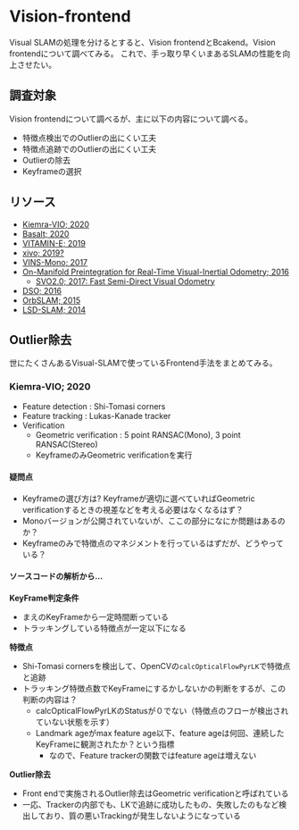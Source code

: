 # Vision-frontend

Visual SLAMの処理を分けるとすると、Vision frontendとBcakend。Vision frontendについて調べてみる。
これで、手っ取り早くいまあるSLAMの性能を向上させたい。

## 調査対象
Vision frontendについて調べるが、主に以下の内容について調べる。

- 特徴点検出でのOutlierの出にくい工夫
- 特徴点追跡でのOutlierの出にくい工夫
- Outlierの除去
- Keyframeの選択


## リソース
- [Kiemra-VIO; 2020](https://github.com/MIT-SPARK/Kimera-VIO)
- [Basalt; 2020](https://vision.in.tum.de/research/vslam/basalt)
- [VITAMIN-E; 2019](https://staff.aist.go.jp/shuji.oishi/assets/projects/VITAMIN-E/index.html)
- [xivo; 2019?](https://github.com/ucla-vision/xivo)
- [VINS-Mono; 2017](https://github.com/HKUST-Aerial-Robotics/VINS-Mono)
- [On-Manifold Preintegration for Real-Time Visual-Inertial Odometry; 2016](http://rpg.ifi.uzh.ch/docs/TRO16_forster.pdf)
  - [SVO2.0; 2017: Fast Semi-Direct Visual Odometry](http://rpg.ifi.uzh.ch/svo2.html)
- [DSO; 2016](https://vision.in.tum.de/research/vslam/dso)
- [OrbSLAM; 2015](https://github.com/raulmur/ORB_SLAM2)
- [LSD-SLAM; 2014](https://vision.in.tum.de/research/vslam/lsdslam)


## Outlier除去
世にたくさんあるVisual-SLAMで使っているFrontend手法をまとめてみる。


### Kiemra-VIO; 2020
- Feature detection : Shi-Tomasi corners
- Feature tracking : Lukas-Kanade tracker
- Verification
  - Geometric verification : 5 point RANSAC(Mono), 3 point RANSAC(Stereo)
  - KeyframeのみGeometric verificationを実行

#### 疑問点
- Keyframeの選び方は? Keyframeが適切に選べていればGeometric verificationするときの視差などを考える必要はなくなるはず？
- Monoバージョンが公開されていないが、ここの部分になにか問題はあるのか？
- Keyframeのみで特徴点のマネジメントを行っているはずだが、どうやっている？

#### ソースコードの解析から…

**KeyFrame判定条件**
- まえのKeyFrameから一定時間断っている
- トラッキングしている特徴点が一定以下になる

**特徴点**
- Shi-Tomasi cornersを検出して、OpenCVの`calcOpticalFlowPyrLK`で特徴点と追跡
- トラッキング特徴点数でKeyFrameにするかしないかの判断をするが、この判断の内容は？
  - calcOpticalFlowPyrLKのStatusが０でない（特徴点のフローが検出されていない状態を示す）
  - Landmark ageがmax feature age以下、feature ageは何回、連続したKeyFrameに観測されたか？という指標
    - なので、Feature trackerの関数ではfeature ageは増えない

**Outlier除去**
- Front endで実施されるOutlier除去はGeometric verificationと呼ばれている
- 一応、Trackerの内部でも、LKで追跡に成功したもの、失敗したのもなど検出しており、質の悪いTrackingが発生しないようになっている